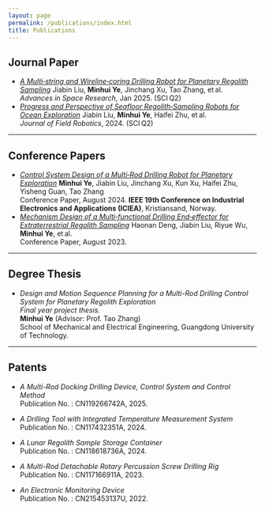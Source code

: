 ```yaml
---
layout: page
permalink: /publications/index.html
title: Publications
---
```


## Journal Paper

- [*A Multi‑string and Wireline‑coring Drilling Robot for Planetary Regolith Sampling*](https://www.researchgate.net/publication/384113900_Control_System_Design_of_a_Multi-Rod_Drilling_Robot_for_Planetary_Exploration)
  Jiabin Liu, **Minhui Ye**, Jinchang Xu, Tao Zhang, et al.<br>
  *Advances in Space Research*, Jan 2025. (SCI Q2)
- [*Progress and Perspective of Seafloor Regolith‑Sampling Robots for Ocean Exploration*](https://www.researchgate.net/publication/384072217_Progress_and_Perspective_of_Seafloor_Regolith-Sampling_Robots_for_Ocean_Exploration)
  Jiabin Liu, **Minhui Ye**, Haifei Zhu, et al.<br>
  *Journal of Field Robotics*, 2024. (SCI Q2)

---

## Conference Papers

- [*Control System Design of a Multi‑Rod Drilling Robot for Planetary Exploration*](https://www.researchgate.net/publication/384113900_Control_System_Design_of_a_Multi-Rod_Drilling_Robot_for_Planetary_Exploration)
  **Minhui Ye**, Jiabin Liu, Jinchang Xu, Kun Xu, Haifei Zhu, Yisheng Guan, Tao Zhang<br>
  Conference Paper, August 2024. **IEEE 19th Conference on Industrial Electronics and Applications (ICIEA)**, Kristiansand, Norway.
- [*Mechanism Design of a Multi‑functional Drilling End‑effector for Extraterrestrial Regolith Sampling*](https://www.researchgate.net/publication/373327329_Mechanism_Design_of_a_Multi-functional_Drilling_End-effector_for_Extraterrestrial_Regolith_Sampling)
  Haonan Deng, Jiabin Liu, Riyue Wu, **Minhui Ye**, et al.<br>
  Conference Paper, August 2023.

---

## Degree Thesis

- *Design and Motion Sequence Planning for a Multi-Rod Drilling Control System for Planetary Regolith Exploration* <br> *Final year project thesis.* <br> **Minhui Ye** (Advisor: Prof. Tao Zhang) <br> School of Mechanical and Electrical Engineering, Guangdong University of Technology. <br> 

---

## Patents

- *A Multi-Rod Docking Drilling Device, Control System and Control Method* <br>
Publication No. : CN119266742A, 2025. 
- *A Drilling Tool with Integrated Temperature Measurement System* <br>
Publication No. : CN117432351A, 2024. 
- *A Lunar Regolith Sample Storage Container* <br>
Publication No. : CN118618736A, 2024.
- *A Multi-Rod Detachable Rotary Percussion Screw Drilling Rig* <br>
Publication No. : CN117166911A, 2023.
- *An Electronic Monitoring Device* <br>
Publication No. : CN215453137U, 2022.

  <br>

<br>